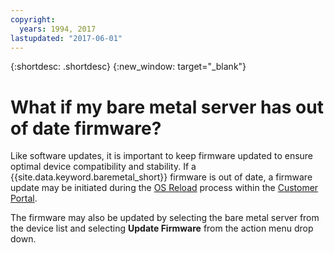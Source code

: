 ```yaml
---
copyright:
  years: 1994, 2017
lastupdated: "2017-06-01"
---
```


{:shortdesc: .shortdesc}
{:new_window: target="_blank"}

# What if my bare metal server has out of date firmware?



Like software updates, it is important to keep firmware updated to ensure optimal device compatibility and stability. If a {{site.data.keyword.baremetal_short}} firmware is out of date, a firmware update may be initiated during the [OS Reload](../infrastructure/software/vsi_reload_os.html) process within the [Customer Portal](https://control.softlayer.com).

The firmware may also be updated by selecting the bare metal server from the device list and selecting **Update Firmware** from the action menu drop down.

